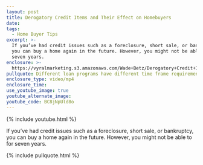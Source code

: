 ```yaml
---
layout: post
title: Derogatory Credit Items and Their Effect on Homebuyers
date:
tags:
  - Home Buyer Tips
excerpt: >-
  If you’ve had credit issues such as a foreclosure, short sale, or bankruptcy,
  you can buy a home again in the future. However, you might not be able to for
  seven years.
enclosure: >-
  https://vyralmarketing.s3.amazonaws.com/Wade+Betz/Derogatory+Credit+Items+and+Their+Effect+on+Homebuyers.mp4
pullquote: Different loan programs have different time frame requirements.
enclosure_type: video/mp4
enclosure_time:
use_youtube_image: true
youtube_alternate_image:
youtube_code: BC8jNpUld8o
---
```


{% include youtube.html %}

If you’ve had credit issues such as a foreclosure, short sale, or bankruptcy, you can buy a home again in the future. However, you might not be able to for seven years.

{% include pullquote.html %}